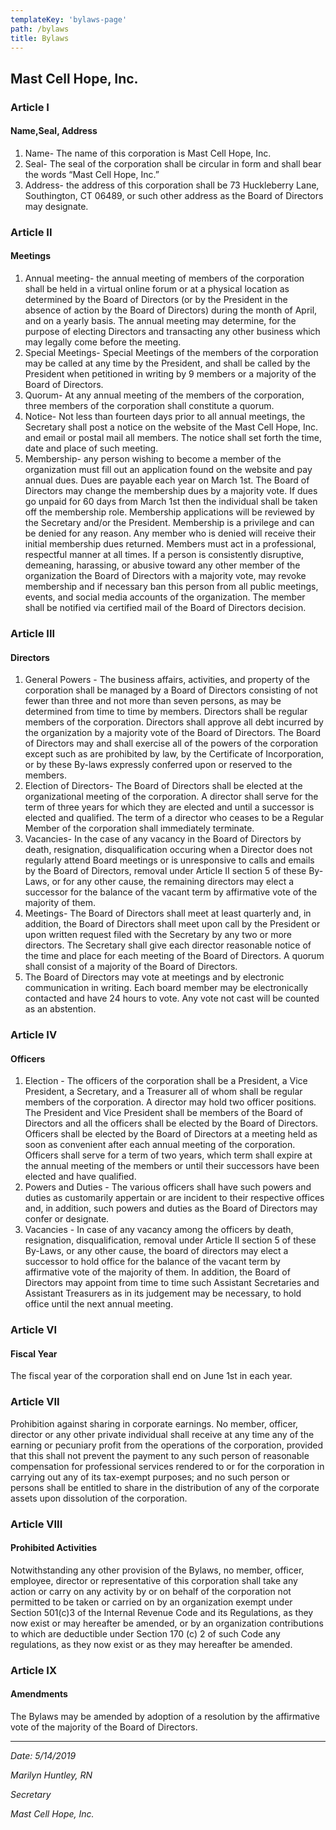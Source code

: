 ```yaml
---
templateKey: 'bylaws-page'
path: /bylaws
title: Bylaws
---
```

## Mast Cell Hope, Inc.

### Article I
#### Name,Seal, Address
1. Name- The name of this corporation is Mast Cell Hope, Inc.
2. Seal- The seal of the corporation shall be circular in form and shall bear the words “Mast Cell Hope, Inc.”
3. Address- the address of this corporation shall be 73 Huckleberry Lane, Southington, CT 06489, or such other address as the Board of Directors may designate.

### Article II
#### Meetings
1. Annual meeting- the annual meeting of members of the corporation shall be held in a virtual online forum or at a physical location as determined by the Board of Directors (or by the President in the absence of action by the Board of Directors) during the month of April, and on a yearly basis. The annual meeting may determine, for the purpose of electing Directors and transacting any other business which may legally come before the meeting.
2. Special Meetings- Special Meetings of the members of the corporation may be called at any time by the President, and shall be called by the President when petitioned in writing by 9 members or a majority of the Board of Directors.
3. Quorum- At any annual meeting of the members of the corporation, three members of the corporation shall constitute a quorum.
4. Notice- Not less than fourteen days prior to all annual meetings, the Secretary shall post a notice on the website of the Mast Cell Hope, Inc. and email or postal mail all members. The notice shall set forth the time, date and place of such meeting.
5. Membership- any person wishing to become a member of the organization must fill out an application found on the website and pay annual dues. Dues are payable each year on March 1st. The Board of Directors may change the membership dues by a majority vote. If dues go unpaid for 60 days from March 1st then the individual shall be taken off the membership role. Membership applications will be reviewed by the Secretary and/or the President. Membership is a privilege and can be denied for any reason. Any member who is denied will receive their initial membership dues returned. Members must act in a professional, respectful manner at all times. If a person is consistently disruptive, demeaning, harassing, or abusive toward any other member of the organization the Board of Directors with a majority vote, may revoke membership and if necessary ban this person from all public meetings, events, and social media accounts of the organization.  The member shall be notified via certified mail of the Board of Directors decision.

### Article III
#### Directors
1. General Powers - The business affairs, activities, and property of the corporation shall be managed by a Board of Directors consisting of not fewer than three and not more than seven persons, as may be determined from time to time by members. Directors shall be regular members of the corporation. Directors shall approve all debt incurred by the organization by a majority vote of the Board of Directors. The Board of Directors may and shall exercise all of the powers of the corporation except such as are prohibited by law, by the Certificate of Incorporation, or by these By-laws expressly conferred upon or reserved to the members.
2. Election of Directors- The Board of Directors shall be elected at the organizational meeting of the corporation. A director shall serve for the term of three years for which they are elected and until a successor is elected and qualified. The term of a director who ceases to be a Regular Member of the corporation shall immediately terminate.
3. Vacancies- In the case of any vacancy in the Board of Directors by death, resignation, disqualification occuring when a Director does not regularly attend Board meetings or is unresponsive to calls and emails by the Board of Directors, removal under Article II section 5 of these By-Laws, or for any other cause, the remaining directors may elect a successor for the balance of the vacant term by affirmative vote of the majority of them.
4. Meetings- The Board of Directors shall meet at least quarterly and, in addition, the Board of Directors shall meet upon call by the President or upon written request filed with the Secretary by any two or more directors. The Secretary shall give each director reasonable notice of the time and place for each meeting of the Board of Directors. A quorum shall consist of a majority of the Board of Directors.
5. The Board of Directors may vote at meetings and by electronic communication in writing. Each board member may be electronically contacted and have 24 hours to vote. Any vote not cast will be counted as an abstention.

### Article IV
#### Officers
1. Election - The officers of the corporation shall be a President, a Vice President, a Secretary, and a Treasurer all of whom shall be regular members of the corporation. A director may hold two officer positions. The President and Vice President shall be members of the Board of Directors and all the officers shall be elected by the Board of Directors. Officers shall be elected by the Board of Directors at a meeting held as soon as convenient after each annual meeting of the corporation. Officers shall serve for a term of two years, which term shall expire at the annual meeting of the members or until their successors have been elected and have qualified.
2. Powers and Duties - The various officers shall have such powers and duties as customarily appertain or are incident to their respective offices and, in addition, such powers and duties as the Board of Directors may confer or designate.
3. Vacancies - In case of any vacancy among the officers by death, resignation, disqualification, removal under Article II section 5 of these By-Laws, or any other cause, the board of directors may elect a successor to hold office for the balance of the vacant term by affirmative vote of the majority of them. In addition, the Board of Directors may appoint from time to time such Assistant Secretaries and Assistant Treasurers as in its judgement may be necessary, to hold office until the next annual meeting.

### Article VI
#### Fiscal Year
The fiscal year of the corporation shall end on June 1st in each year.

### Article VII
Prohibition against sharing in corporate earnings. No member, officer, director or any other private individual shall receive at any time any of the earning or pecuniary profit from the operations of the corporation, provided that this shall not prevent the payment to any such person of reasonable compensation for professional services rendered to or for the corporation in carrying out any of its tax-exempt purposes; and no such person or persons shall be entitled to share in the distribution of any of the corporate assets upon dissolution of the corporation.

### Article VIII
#### Prohibited Activities
Notwithstanding any other provision of the Bylaws, no member, officer, employee, director or representative of this corporation shall take any action or carry on any activity by or on behalf of the corporation not permitted to be taken or carried on by an organization exempt under Section 501(c)3 of the Internal Revenue Code and its Regulations, as they now exist or may hereafter be amended, or by an organization contributions to which are deductible under Section 170 (c) 2 of such Code any regulations, as they now exist or as they may hereafter be amended.

### Article IX
#### Amendments
The Bylaws may be amended by adoption of a resolution by the affirmative vote of the majority of the Board of Directors.


--------------------

*Date: 5/14/2019*

*Marilyn Huntley, RN*

*Secretary*

*Mast Cell Hope, Inc.*